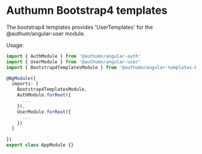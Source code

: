 # Authumn Bootstrap4 templates

The bootstrap4 templates provides 'UserTemplates' for the @authum/angular-user module.

Usage:

```typescript
import { AuthModule } from '@authumn/angular-auth'
import { UserModule } from '@authumn/angular-user'
import { Bootstrap4TemplatesModule } from '@authumn/angular-templates-bootstrap4'

@NgModule({
  imports: [
    Bootstrap4TemplatesModule,
    AuthModule.forRoot({
      ...
    }),
    UserModule.forRoot({
      ...
    })
  ]

})
export class AppModule {}
```
